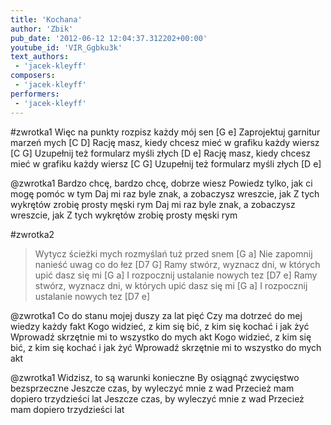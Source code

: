 ```yaml
---
title: 'Kochana'
author: 'Zbik'
pub_date: '2012-06-12 12:04:37.312202+00:00'
youtube_id: 'VIR_Ggbku3k'
text_authors:
 - 'jacek-kleyff'
composers:
 - 'jacek-kleyff'
performers:
 - 'jacek-kleyff'
---
```


#zwrotka1
Więc na punkty rozpisz każdy mój sen [G e]
Zaprojektuj garnitur marzeń mych [C D]
Rację masz, kiedy chcesz mieć w grafiku każdy wiersz [C G]
Uzupełnij też formularz myśli złych [D e]
Rację masz, kiedy chcesz mieć w grafiku każdy wiersz [C G]
Uzupełnij też formularz myśli złych [D e]

@zwrotka1
Bardzo chcę, bardzo chcę, dobrze wiesz
Powiedz tylko, jak ci mogę pomóc w tym
Daj mi raz byle znak, a zobaczysz wreszcie, jak
Z tych wykrętów zrobię prosty męski rym 
Daj mi raz byle znak, a zobaczysz wreszcie, jak
Z tych wykrętów zrobię prosty męski rym 

#zwrotka2
>Wytycz ścieżki mych rozmyślań tuż przed snem [G a]
>Nie zapomnij nanieść uwag co do łez [D7 G]
>Ramy stwórz, wyznacz dni, w których upić dasz się mi [G a]
>I rozpocznij ustalanie nowych tez [D7 e]
>Ramy stwórz, wyznacz dni, w których upić dasz się mi [G a]
>I rozpocznij ustalanie nowych tez [D7 e]

@zwrotka1
Co do stanu mojej duszy za lat pięć 
Czy ma dotrzeć do mej wiedzy każdy fakt
Kogo widzieć, z kim się bić, z kim się kochać i jak żyć
Wprowadź skrzętnie mi to wszystko do mych akt
Kogo widzieć, z kim się bić, z kim się kochać i jak żyć
Wprowadź skrzętnie mi to wszystko do mych akt

@zwrotka1
Widzisz, to są warunki konieczne 
By osiągnąć zwycięstwo bezsprzeczne 
Jeszcze czas, by wyleczyć mnie z wad 
Przecież mam dopiero trzydzieści lat
Jeszcze czas, by wyleczyć mnie z wad 
Przecież mam dopiero trzydzieści lat